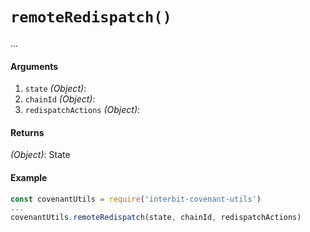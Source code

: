 # `remoteRedispatch()`

...

#### Arguments

1. `state` *(Object)*:
1. `chainId` *(Object)*:
1. `redispatchActions` *(Object)*:


#### Returns

*(Object)*: State


#### Example

```js
const covenantUtils = require('interbit-covenant-utils')
...
covenantUtils.remoteRedispatch(state, chainId, redispatchActions)
```

